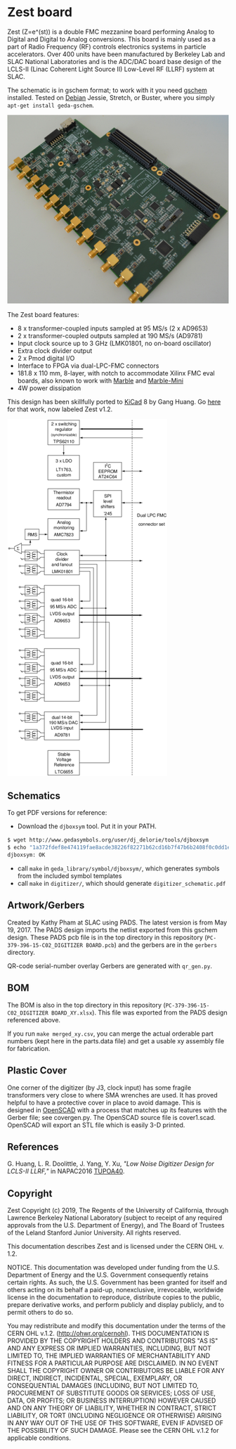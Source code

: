 # Zest board

Zest (Z=e^(st)) is a double FMC mezzanine board performing Analog to Digital and Digital to Analog conversions.
This board is mainly used as a part of Radio Frequency (RF) controls electronics systems in particle accelerators.
Over 400 units have been manufactured by Berkeley Lab and SLAC National Laboratories and is the ADC/DAC board base design of the
LCLS-II (Linac Coherent Light Source II) Low-Level RF (LLRF) system at SLAC.

The schematic is in gschem format; to work with it you
need [gschem](http://wiki.geda-project.org/geda:gaf) installed.
Tested on [Debian](https://www.debian.org) Jessie, Stretch, or Buster, where
you simply `apt-get install geda-gschem`.

![Image of completed board](doc/digitizer_top_x.jpg) 

The Zest board features:

* 8 x transformer-coupled inputs sampled at 95 MS/s (2 x AD9653)
* 2 x transformer-coupled outputs sampled at 190 MS/s (AD9781)
* Input clock source up to 3 GHz (LMK01801, no on-board oscillator)
* Extra clock divider output
* 2 x Pmod digital I/O
* Interface to FPGA via dual-LPC-FMC connectors
* 181.8 x 110 mm, 8-layer, with notch to accommodate Xilinx FMC eval boards, also known to work with [Marble](https://github.com/BerkeleyLab/Marble) and [Marble-Mini](https://github.com/BerkeleyLab/Marble-Mini)
* 4W power dissipation

This design has been skillfully ported to [KiCad](https://www.kicad.org/) 8 by Gang Huang.
Go [here](https://gitlab.com/lbl-boards/zest) for that work, now labeled Zest v1.2.

![block_diagram](doc/digitizer_block.png)

## Schematics

To get PDF versions for reference:

  * Download the `djboxsym` tool. Put it in your PATH.

```bash
$ wget http://www.gedasymbols.org/user/dj_delorie/tools/djboxsym
$ echo "1a372fdef8e474119fae8acde38226f82271b62cd16b7f47b6b2408f0c0dd1ea  djboxsym" | sha256sum -c
djboxsym: OK
```

  * call `make` in `geda_library/symbol/djboxsym/`, which generates symbols from the included symbol templates
  * call `make` in `digitizer/`, which should generate `digitizer_schematic.pdf`

## Artwork/Gerbers

Created by Kathy Pham at SLAC using PADS.  The latest version is from May 19, 2017.
The PADS design imports the netlist exported from this gschem design.
These PADS pcb file is in the top directory in this repository (`PC-379-396-15-C02_DIGITIZER BOARD.pcb`) and the gerbers
are in the `gerbers` directory.

QR-code serial-number overlay Gerbers are generated with `qr_gen.py`.

## BOM

The BOM is also in the top directory in this repository (`PC-379-396-15-C02_DIGITIZER BOARD_XY.xlsx`).
This file was exported from the PADS design referenced above.

If you run `make merged_xy.csv`, you can merge the actual orderable part numbers (kept here
in the parts.data file) and get a usable xy assembly file for fabrication.

## Plastic Cover

One corner of the digitizer (by J3, clock input) has some fragile transformers
very close to where SMA wrenches are used.
It has proved helpful to have a protective cover in place to avoid damage.
This is designed in [OpenSCAD](http://www.openscad.org/) with a process that
matches up its features with the Gerber file; see covergen.py.
The OpenSCAD source file is cover1.scad.
OpenSCAD will export an STL file which is easily 3-D printed.

## References

 G. Huang, L. R. Doolittle, J. Yang, Y. Xu,
*"Low Noise Digitizer Design for LCLS-II LLRF,"* in NAPAC2016
[TUPOA40](http://accelconf.web.cern.ch/AccelConf/napac2016/papers/tupoa40.pdf).


## Copyright

Zest Copyright (c) 2019, The Regents of the University of California, through Lawrence Berkeley National Laboratory (subject to receipt of any required approvals from the U.S. Department of Energy), and The Board of Trustees of the Leland Stanford Junior University. All rights reserved.

This documentation describes Zest and is licensed under the CERN OHL v. 1.2.

NOTICE. This documentation was developed under funding from the U.S. Department of Energy and the U.S. Government consequently retains certain rights. As such, the U.S. Government has been granted for itself and others acting on its behalf a paid-up, nonexclusive, irrevocable, worldwide license in the documentation to reproduce, distribute copies to the public, prepare derivative works, and perform publicly and display publicly, and to permit others to do so.

You may redistribute and modify this documentation under the terms of the CERN OHL v.1.2. (http://ohwr.org/cernohl). THIS DOCUMENTATION IS PROVIDED BY THE COPYRIGHT HOLDERS AND CONTRIBUTORS "AS IS" AND ANY EXPRESS OR IMPLIED WARRANTIES, INCLUDING, BUT NOT LIMITED TO, THE IMPLIED WARRANTIES OF MERCHANTABILITY AND FITNESS FOR A PARTICULAR PURPOSE ARE DISCLAIMED. IN NO EVENT SHALL THE COPYRIGHT OWNER OR CONTRIBUTORS BE LIABLE FOR ANY DIRECT, INDIRECT, INCIDENTAL, SPECIAL, EXEMPLARY, OR CONSEQUENTIAL DAMAGES (INCLUDING, BUT NOT LIMITED TO, PROCUREMENT OF SUBSTITUTE GOODS OR SERVICES; LOSS OF USE, DATA, OR PROFITS; OR BUSINESS INTERRUPTION) HOWEVER CAUSED AND ON ANY THEORY OF LIABILITY, WHETHER IN CONTRACT, STRICT LIABILITY, OR TORT (INCLUDING NEGLIGENCE OR OTHERWISE) ARISING IN ANY WAY OUT OF THE USE OF THIS SOFTWARE, EVEN IF ADVISED OF THE POSSIBILITY OF SUCH DAMAGE. Please see the CERN OHL v.1.2 for applicable conditions.
